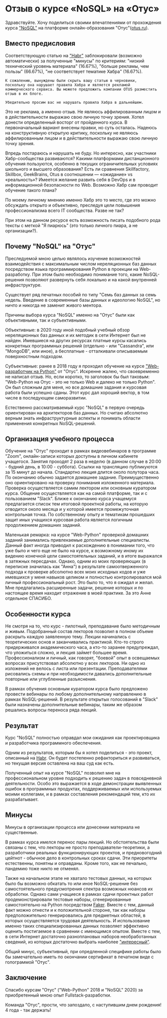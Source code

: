 # Отзыв о курсе «NoSQL» на «Отус»

Здравствуйте. Хочу поделиться своими впечатлениями от прохождения курса ["NoSQL"](https://otus.ru/lessons/nosql-bd) на платформе онлайн-образования "Отус"([otus.ru](https://otus.ru/)). 

## Вместо предисловия

Соответствующую статью на ["Habr"](https://m.habr.com/ru/post/550898) заблокировали (возможно автоматически) за полученные "минусы" по критериям: "низкий технический уровень материала" (16.67%), "больше рекламы, чем пользы" (66.67%), "не соответствует тематике Хабра" (16.67%). 

```
К сожалению, вынуждены были скрыть вашу статью в черновики, 
поскольку она нарушает правила Хабра и является рекламой 
коммерческого сервиса. Вы можете предложить компании OTUS разместить отзыв в их блоге.

Убедительно просим вас не нарушать правила Хабра в дальнейшем.
```

Это не реклама, а именно отзыв. Не являюсь аффилированным лицом и в действительности выражаю свою личную точку зрения. Хотел донести определенный восторг от пройденного курса. В первоначальный вариант внесены правки, но суть осталась. Надеюсь на конструктивную открытую критику, поскольку не являюсь аффилированным лицом и в действительности выражаю свою личную точку зрения. 

Впредь постараюсь и нарушать не буду. Но интересно, как участники Хабр-сообщества развиваются? Какими платформами дистанционного обучения пользуются, особенно в текущих ограничительных условиях школьного и высшего образования? Есть ли сравнения Skillfactory, Skillbox, GeekBrains, Otus в соотношении — «ожидание» vs «реальность»? Имеется желание развить себя в DevOps и в информационной безопасности по Web. Возможно Хабр сам проводит обучение такого плана?

По моему личному мнению именно Хабр это то место, где это можно обсуждать открыто и объективно, преследуя цели повышения профессионализма всего IT сообщества. Разве не так?

При этом на данном ресурсе есть возможность писать подобного рода тексты с меткой "Я пиарюсь" (это только личного пиара, а не организации?).

## Почему "NoSQL" на "Отус"

Преследуемой мною целью являлось изучение возможностей взаимодействия с максимальным числом нереляционных баз данных посредством языка программирования Python в проекции на Web-разработку. При этом было необходимо понимание того, какие NoSQL-решения позволяют развернуть себя локально и на какой внутренней инфраструктуре.

Существует ряд печатных пособий по типу "Семь баз данных за семь недель. Введение в современные базы данных и идеологию NoSQL", но ничто и никогда не заменит живого ментора.

Причины выбора курса "NoSQL" именно на "Отус" были как объективными, так и субъективными.

Объективные: в 2020 году иной подобный учебный обзор нереляционных баз данных и их методик в сети Интернет был не найден. Имевшиеся на других ресурсах платные курсы касались конкретных программных решений (отдельно - или "Cassandra", или "MongoDB", или иное), а бесплатные - отталкивали описываемым поверхностным подходом.

Субъективные: ранее в 2018 году я проходил обучение на курсе ["Web-разработчик на Python"](https://otus.ru/lessons/webpython/) от "Отус". Искренне жалею, что своевременно не написал отзыв. Но, если коротко, то заголовок бы был таковым: "Web-Python на Отус - это не только Web и далеко не только Python". Он был сложным для меня, но все домашние задания и курсовая работа были успешно сданы. Этот курс дал хороший вектор, в том числе в последующем саморазвитии.

Естественно рассматриваемый курс "NoSQL" в первую очередь ориентирован на архитекторов баз данных. Но считаю абсолютно верным знать инфраструктурные аспекты и понимать области применения конкретных NoSQL-решений.

## Организация учебного процесса

Обучение на "Отус" проходит в рамках видеовебинаров в программе "Zoom", онлайн-записи которых доступны в личном кабинете учащегося. Занятия проходят 2 раза в неделю (в данном случае в 20:00 - будний день, в 10:00 - суббота). Ссылки на трансляцию публикуются за 15 минут до начала. Стандартно лекция длится около полутора часа. По окончанию обычно задается домашнее задание. Преимущественно оно ориентировано на проверку понимания изложенного материала. Проверка осуществляется самим лектором или основным куратором курса. Общение осуществляется как на самой платформе, так и с пользованием "Slack". Ближе к окончанию курса учащемуся предлагается список тем итоговой проектной работы, на которую отводится около месяца и у которой имеется промежуточная контрольная точка. По собственному опыту и тематикам прошедших защит иных учащихся курсовая работа является логичным продолжением домашних заданий.

Маленькая ремарка: на курсе "Web-Python" проверкой домашних заданий занимались привлекаемые дополнительные специалисты. Данный факт иногда приводил к расхождению в понимании того, что уже было и чего еще не было на курсе, к возможному иному их видению конечной цели самостоятельных заданий, и в итоге выражался в затяжных пересдачах. Однако, одним из моих проверяющих (в переписке значилась как "Анна") в результате самоотверженного подхода к проверке абсолютно всех моих исходных кодов и уже имевшихся у меня навыков целиком и полностью контролировался мой личный профессиональный рост. Это было то, что я ожидал и желал. Мне предлагались расширенные задачи, решение которых и по настоящее время находит отражение в моей практике. За это Анне отдельное СПАСИБО.

## Особенности курса

Не смотря на то, что курс - пилотный, преподавание было методичным и живым. Подобранный состав лекторов позволил в полном объеме раскрыть каждую заявленную тему. Лекции начинались с теоретических основ и заканчивались практикой. Кто-то строго придерживался академического часа, а кто-то заранее предупреждал, что уложиться сложно, и лекция займет большее время. Профессионализм и личный, как говорят, "боевой" опыт в освещаемых вопросах присутствовал абсолютно у всех лекторов. Ни одно из изложений не велось с листа или презентации. Преподавателями рисовались схемы и при необходимости давались дополнительные повторные или углубленные разъяснения.

В рамках обучения основным куратором курса было предложено провести вебинары по любому дополнительному направлению в рамках NoSQL-решений. В результате открытых голосований в "Slack" были назначены дополнительные вебинары, таким же образом решались вопросы переноса ряда лекций.

## Результат

Курс "NoSQL" полностью оправдал мои ожидания как проектировщика и разработчика программного обеспечения.

Одним из результатов, которым бы я хотел поделиться - это проект, описанный на [Habr](https://habr.com/ru/post/550294/). Он будет постепенно рефакториться и развиваться, но текущая версия оставлена на ваш суд как есть.

Полученный опыт на курсе "NoSQL" позволил мне на профессиональном уровне подходить к решению задач в повседневной деятельности. Особо это выражается в ходе демонстрации выявленных ошибок в программных продуктах, поддерживаемых или используемых моими коллегами, и в рамках составления рекомендаций тем, кто их разрабатывает.

## Минусы

Минусы в организации процесса или донесении материала не существенные.

В рамках курса имелся перенос пары лекций. Но обстоятельства были связаны с тем, что лекторы не просто преподаватели-теоретики, а разработчики реальных функционирующих проектов, и предновогодний цейтнот - обычное дело в контрольных сроках сдачи. Эти приоритеты естественны, понятны и оправданы. Кроме того, как не печально, пандемию тоже никто не отменял.

Также на начальном этапе не хватало тестовых данных, на которых было бы возможно обкатать то или иное NoSQL-решение без самостоятельного предусмотрения спектра возможных нюансов их обработки. Однако сами учащиеся в рамках сдачи проектных работ продемонстрировали тестовые наборы, сгенерированные самостоятельно на Python посредством [Faker](https://faker.readthedocs.io/en/master/). Вместе с тем, данный факт можно отнести и к положительной стороне, так как наборы предположительно генерировались для предметных областей, в которых осуществляется трудовая деятельность. И использование именно таких специализированных данных позволяет эффективно оценить постигаемое в сравнении с имеющимся опытом. Вместе с тем, в сети Интернет достаточно разноплановых наборов необработанных сведений, из которых достаточно выбрать наиболее ["интересный"](https://habr.com/ru/post/523182/).

Общий минус, субъективный, при опредленной специфике работы было бы замечательно иметь по окончании сертификат в печатном виде с голограммой "Отус".

## Заключение

Спасибо курсам "Отус" ("Web-Python" 2018 и "NoSQL" 2020) за приобретенный мною опыт Fullstack-разработки.

Команда "Отус", прости, что запоздало, с наступившим днем рождения! 4 года - так держать!
